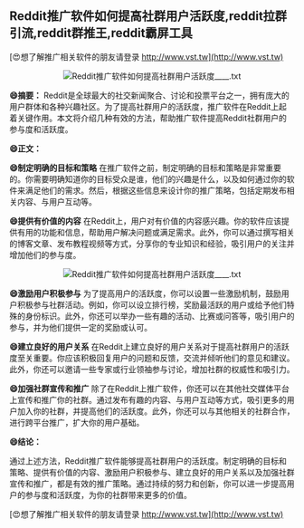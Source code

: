 ## **Reddit推广软件如何提高社群用户活跃度,reddit拉群引流,reddit群推王,reddit霸屏工具**

[😍想了解推广相关软件的朋友请登录 http://www.vst.tw](http://www.vst.tw)

 <center><img src="https://vst.tw/MP4/tuiguang/png/8.png" alt="Reddit推广软件如何提高社群用户活跃度____.txt"></center>

**😄摘要：**
Reddit是全球最大的社交新闻聚合、讨论和投票平台之一，拥有庞大的用户群体和各种兴趣社区。为了提高社群用户的活跃度，推广软件在Reddit上起着关键作用。本文将介绍几种有效的方法，帮助推广软件提高Reddit社群用户的参与度和活跃度。

**😄正文：**

**😄制定明确的目标和策略**
在推广软件之前，制定明确的目标和策略是非常重要的。你需要明确知道你的目标受众是谁，他们的兴趣是什么，以及如何通过你的软件来满足他们的需求。然后，根据这些信息来设计你的推广策略，包括定期发布相关内容、与用户互动等。

**😄提供有价值的内容**
在Reddit上，用户对有价值的内容感兴趣。你的软件应该提供有用的功能和信息，帮助用户解决问题或满足需求。此外，你可以通过撰写相关的博客文章、发布教程视频等方式，分享你的专业知识和经验，吸引用户的关注并增加他们的参与度。

 <center><img src="https://vst.tw/MP4/tuiguang/png/8.png" alt="Reddit推广软件如何提高社群用户活跃度____.txt"></center>

**😄激励用户积极参与**
为了提高用户的活跃度，你可以设置一些激励机制，鼓励用户积极参与社群活动。例如，你可以设立排行榜，奖励最活跃的用户或给予他们特殊的身份标识。此外，你还可以举办一些有趣的活动、比赛或问答等，吸引用户的参与，并为他们提供一定的奖励或认可。

**😄建立良好的用户关系**
在Reddit上建立良好的用户关系对于提高社群用户的活跃度至关重要。你应该积极回复用户的问题和反馈，交流并倾听他们的意见和建议。此外，你还可以邀请一些专家或行业领袖参与讨论，增加社群的权威性和吸引力。

**😄加强社群宣传和推广**
除了在Reddit上推广软件，你还可以在其他社交媒体平台上宣传和推广你的社群。通过发布有趣的内容、与用户互动等方式，吸引更多的用户加入你的社群，并提高他们的活跃度。此外，你还可以与其他相关的社群合作，进行跨平台推广，扩大你的用户基础。

**😄结论：**

通过上述方法，Reddit推广软件能够提高社群用户的活跃度。制定明确的目标和策略、提供有价值的内容、激励用户积极参与、建立良好的用户关系以及加强社群宣传和推广，都是有效的推广策略。通过持续的努力和创新，你可以进一步提高用户的参与度和活跃度，为你的社群带来更多的价值。

[😍想了解推广相关软件的朋友请登录 http://www.vst.tw](http://www.vst.tw)




